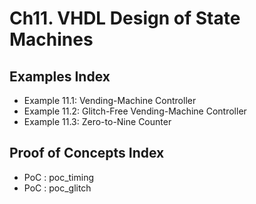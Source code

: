 # Ch11. VHDL Design of State Machines

## Examples Index
* Example 11.1: Vending-Machine Controller
* Example 11.2: Glitch-Free Vending-Machine Controller
* Example 11.3: Zero-to-Nine Counter

## Proof of Concepts Index
* PoC :  poc_timing
* PoC :  poc_glitch
